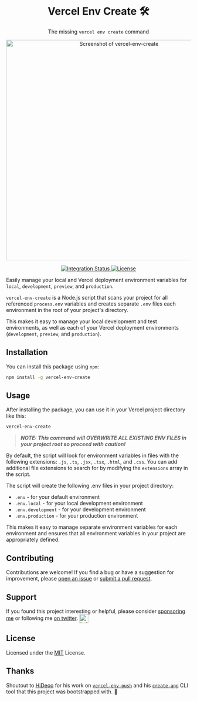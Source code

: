 <div align="center">
  <h1>Vercel Env Create 🛠️</h1>
  <p>The missing <code>vercel env create</code> command</p>
  <p>
    <a href="https://github.com/itsbrex/vercel-env-create" title="Screenshot of vercel-env-create">
      <img alt="Screenshot of vercel-env-create" src="https://socialify.git.ci/itsbrex/vercel-env-create/image?description=1&descriptionEditable=Easily%20manage%20your%20local%20and%20Vercel%20deployment%20environment%20variables%20and%20.env%20files&font=Inter&name=1&owner=1&pattern=Floating%20Cogs&stargazers=1&theme=Auto" width="600" />
    </a>
  </p>
</div>

<div align="center">
  <a href="https://github.com/itsbrex/vercel-env-create/actions/workflows/integration.yml">
    <img alt="Integration Status" src="https://github.com/itsbrex/vercel-env-create/actions/workflows/integration.yml/badge.svg" />
  </a>
  <a href="https://github.com/itsbrex/vercel-env-create/blob/main/LICENSE">
    <img alt="License" src="https://badgen.net/github/license/itsbrex/vercel-env-create" />
  </a>
  <br />
</div>
<p>

Easily manage your local and Vercel deployment environment variables for `local`, `development`, `preview`, and `production`.

`vercel-env-create` is a Node.js script that scans your project for all referenced `process.env` variables and creates separate `.env` files each environment in the root of your project's directory.

This makes it easy to manage your local development and test environments, as well as each of your Vercel deployment environments (`development`, `preview`, and `production`).

## Installation

You can install this package using `npm`:

```bash
npm install -g vercel-env-create
```

## Usage

After installing the package, you can use it in your Vercel project directory like this:

```bash
vercel-env-create
```

> **_NOTE: This command will OVERWRITE ALL EXISTING ENV FILES in your project root so proceed with caution!_**

By default, the script will look for environment variables in files with the following extensions: `.js`, `.ts`, `.jsx`, `.tsx`, `.html`, and `.css`. You can add additional file extensions to search for by modifying the `extensions` array in the script.

The script will create the following .env files in your project directory:

- `.env` - for your default environment
- `.env.local` - for your local development environment
- `.env.development` - for your development environment
- `.env.production` - for your production environment

This makes it easy to manage separate environment variables for each environment and ensures that all environment variables in your project are appropriately defined.

## Contributing

Contributions are welcome! If you find a bug or have a suggestion for improvement, please [open an issue](https://github.com/itsbrex/vercel-env-create/issues) or [submit a pull request](https://github.com/itsbrex/vercel-env-create/pulls).

## Support

If you found this project interesting or helpful, please consider [sponsoring me](https://github.com/sponsors/itsbrex) or following me [on twitter](https://twitter.com/itsbrex). <img src="https://storage.googleapis.com/saasify-assets/twitter-logo.svg" alt="twitter" height="24px" align="center"></a>

## License

Licensed under the [MIT](https://github.com/itsbrex/vercel-env-create/blob/main/LICENSE) License.

## Thanks

Shoutout to [HiDeoo](https://github.com/HiDeoo) for his work on [`vercel-env-push`](https://github.com/HiDeoo/vercel-env-push) and his [`create-app`](https://github.com/HiDeoo/create-app) CLI tool that this project was bootstrapped with. 🙏
